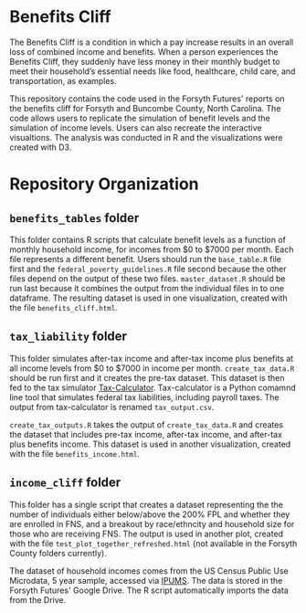 # Benefits Cliff

The Benefits Cliff is a condition in which a pay increase results in an overall loss of combined income and benefits. When a person experiences the Benefits Cliff, they suddenly have less money in their monthly budget to meet their household’s essential needs like food, healthcare, child care, and transportation, as examples.

This repository contains the code used in the Forsyth Futures' reports on the benefits cliff for Forsyth and Buncombe County, North Carolina.  The code allows users to replicate the simulation of benefit levels and the simulation of income levels. Users can also recreate the interactive visualtions. The analysis was conducted in R and the visualizations were created with D3.

# Repository Organization

## `benefits_tables` folder

This folder contains R scripts that calculate benefit levels as a function of monthly household income, for incomes from $0 to $7000 per month.  Each file represents a different benefit.  Users should run the `base_table.R` file first and the `federal_poverty_guidelines.R` file second because the other files depend on the output of these two files.  `master_dataset.R` should be run last because it combines the output from the individual files in to one dataframe.  The resulting dataset is used in one visualization, created with the file `benefits_cliff.html`.

## `tax_liability` folder

This folder simulates after-tax income and after-tax income plus benefits at all income levels from $0 to $7000 in income per month.  `create_tax_data.R` should be run first and it creates the pre-tax dataset.  This dataset is then fed to the tax simulator [Tax-Calculator](https://pslmodels.github.io/Tax-Calculator/).  Tax-calculator is a Python comamnd line tool that simulates federal tax liabilities, including payroll taxes.  The output from tax-calculator is renamed `tax_output.csv`.

`create_tax_outputs.R` takes the output of `create_tax_data.R` and creates the dataset that includes pre-tax income, after-tax income, and after-tax plus benefits income.  This dataset is used in another visualization, created with the file `benefits_income.html`.

## `income_cliff` folder

This folder has a single script that creates a dataset representing the the number of individuals either below/above the 200% FPL and whether they are enrolled in FNS, and a breakout by race/ethncity and household size for those who are receiving FNS.  The output is used in another plot, created with the file `test_plot_together_refreshed.html` (not available in the Forsyth County folders currently).

The dataset of household incomes comes from the US Census Public Use Microdata, 5 year sample, accessed via [IPUMS](www.ipums.org).  The data is stored in the Forsyth Futures' Google Drive. The R script automatically imports the data from the Drive.
